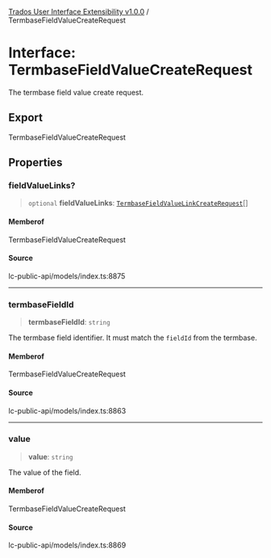 [Trados User Interface Extensibility v1.0.0](../wiki/globals) / TermbaseFieldValueCreateRequest

# Interface: TermbaseFieldValueCreateRequest

The termbase field value create request.

## Export

TermbaseFieldValueCreateRequest

## Properties

### fieldValueLinks?

> `optional` **fieldValueLinks**: [`TermbaseFieldValueLinkCreateRequest`](../wiki/Interface.TermbaseFieldValueLinkCreateRequest)[]

#### Memberof

TermbaseFieldValueCreateRequest

#### Source

lc-public-api/models/index.ts:8875

***

### termbaseFieldId

> **termbaseFieldId**: `string`

The termbase field identifier. It must match the `fieldId` from the termbase.

#### Memberof

TermbaseFieldValueCreateRequest

#### Source

lc-public-api/models/index.ts:8863

***

### value

> **value**: `string`

The value of the field.

#### Memberof

TermbaseFieldValueCreateRequest

#### Source

lc-public-api/models/index.ts:8869
